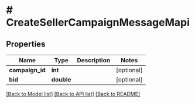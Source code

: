 # # CreateSellerCampaignMessageMapi

## Properties

Name | Type | Description | Notes
------------ | ------------- | ------------- | -------------
**campaign_id** | **int** |  | [optional] 
**bid** | **double** |  | [optional] 

[[Back to Model list]](../../README.md#documentation-for-models) [[Back to API list]](../../README.md#documentation-for-api-endpoints) [[Back to README]](../../README.md)


